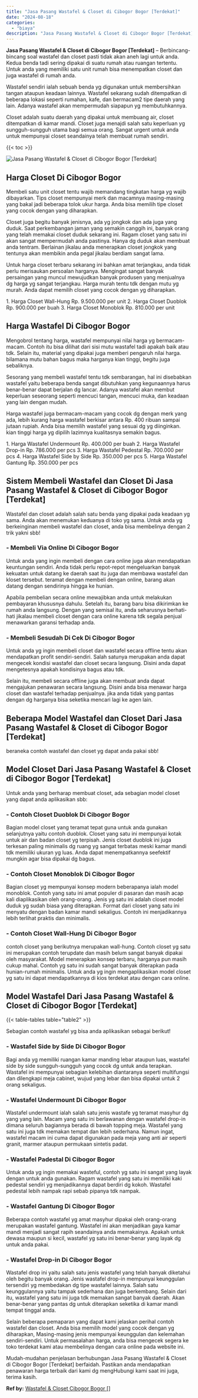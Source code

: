 ```yaml
---
title: "Jasa Pasang Wastafel & Closet di Cibogor Bogor [Terdekat]"
date: "2024-08-18"
categories: 
  - "biaya"
description: "Jasa Pasang Wastafel & Closet di Cibogor Bogor [Terdekat]. Mudah-mudahan penjelasan berhubungan Jasa Pasang Wastafel & Closet di Cibogor Bogor [Terdekat] b..."
---
```


**Jasa Pasang Wastafel & Closet di Cibogor Bogor \[Terdekat\]** – Berbincang-bincang soal wastafel dan closet pasti tidak akan aneh lagi untuk anda. Kedua benda tadi sering dipakai di suatu rumah atau ruangan tertentu. Untuk anda yang memiliki satu unit rumah bisa menempatkan closet dan juga wastafel di rumah anda.

Wastafel sendiri ialah sebuah benda yg digunakan untuk membersihkan tangan ataupun keadaan lainnya. Wastafel sekarang sudah ditempatkan di beberapa lokasi seperti rumahan, kafe, dan bermacam2 tipe daerah yang lain. Adanya wastafel akan mempermudah siapapun yg membutuhkannya.

Closet adalah suatu daerah yang dipakai untuk membuang air, closet ditempatkan di kamar mandi. Closet juga menajdi salah satu keperluan yg sungguh-sungguh utama bagi semua orang. Sangat urgent untuk anda untuk mempunyai closet seandainya telah membuat rumah sendiri.

{{< toc >}}

![Jasa Pasang Wastafel & Closet di Cibogor Bogor [Terdekat]](/images/wastafel-closet-murah28.png)

## Harga Closet Di Cibogor Bogor

Membeli satu unit closet tentu wajib memandang tingkatan harga yg wajib dibayarkan. Tips closet mempunyai merk dan macamnya masing-masing yang bakal jadi beberapa tolok ukur harga. Anda bisa memilih tipe closet yang cocok dengan yang diharapkan.

Closet juga begitu banyak jenisnya, ada yg jongkok dan ada juga yang duduk. Saat perkembangan jaman yang semakin canggih ini, banyak orang yang telah memakai closet duduk sekarang ini. Ragam closet yang satu ini akan sangat mempermudah anda pastinya. Hanya dg duduk akan membuat anda tentram. Berlainan jikalau anda menerapkan closet jongkok yang tentunya akan membikin anda pegal jikalau berdiam sangat lama.

Untuk harga closet terbaru sekarang ini bahkan amat terjangkau, anda tidak perlu merisaukan persoalan harganya. Mengingat sangat banyak persaingan yang muncul mewujudkan banyak produsen yang menjualnya dg harga yg sangat terjangkau. Harga murah tentu tdk dengan mutu yg murah. Anda dapat memilih closet yang cocok dengan yg diharapkan.

1\. Harga Closet Wall-Hung Rp. 9.500.000 per unit 2. Harga Closet Duoblok Rp. 900.000 per buah 3. Harga Closet Monoblok Rp. 810.000 per unit

## Harga Wastafel Di Cibogor Bogor

Mengobrol tentang harga, wastafel mempunyai nilai harga yg bermacam-macam. Contoh itu bisa dilihat dari sisi mutu wastafel tadi apakah baik atau tdk. Selain itu, material yang dipakai juga memberi pengaruh nilai harga. bilamana mutu bahan bagus maka harganya kian tinggi, begitu juga sebaliknya.

Sesorang yang membeli wastafel tentu tdk sembarangan, hal ini disebabkan wastafel yaitu beberapa benda sangat dibutuhkan yang kegunaannya harus benar-benar dapat berjalan dg lancar. Adanya wastafel akan membut keperluan seseorang seperti mencuci tangan, mencuci muka, dan keadaan yang lain dengan mudah.

Harga wastafel juga bermacam-macam yang cocok dg dengan merk yang ada, lebih kurang harga wastafel berkisar antara Rp. 400 ribuan sampai jutaan rupiah. Anda bisa memilih wastafel yang sesuai dg yg diinginkan. kian tinggi harga yg dipilih lazimnya kualitasnya semakin bagus.

1\. Harga Wastafel Undermount Rp. 400.000 per buah 2. Harga Wastafel Drop-in Rp. 786.000 per pcs 3. Harga Wastafel Pedestal Rp. 700.000 per pcs 4. Harga Wastafel Side by Side Rp. 350.000 per pcs 5. Harga Wastafel Gantung Rp. 350.000 per pcs

## Sistem Membeli Wastafel dan Closet Di Jasa Pasang Wastafel & Closet di Cibogor Bogor \[Terdekat\]

Wastafel dan closet adalah salah satu benda yang dipakai pada keadaan yg sama. Anda akan menemukan keduanya di toko yg sama. Untuk anda yg berkeinginan membeli wastafel dan closet, anda bisa membelinya dengan 2 trik yakni sbb!

### \- Membeli Via Online Di Cibogor Bogor

Untuk anda yang ingin membeli dengan cara online juga akan mendapatkan keuntungan sendiri. Anda tidak perlu repot-repot mengeluarkan banyak kekuatan untuk datang ke daerah saat itu juga dan membawa wastafel dan kloset tersebut. teramat dengan membeli dengan online, barang akan datang dengan sendirinya hingga ke hunian.

Apabila pembelian secara online mewajibkan anda untuk melakukan pembayaran khususnya dahulu. Setelah itu, barang baru bisa dikirimkan ke rumah anda langsung. Dengan yang semisal itu, anda seharusnya berhati-hati jikalau membeli closet dengan cara online karena tdk segala penjual menawarkan garansi terhadap anda.

### \- Membeli Sesudah Di Cek Di Cibogor Bogor

Untuk anda yg ingin membeli closet dan wastafel secara offline tentu akan mendapatkan profit sendiri-sendiri. Salah satunya merupakan anda dapat mengecek kondisi wastafel dan closet secara langsung. Disini anda dapat mengetesnya apakah kondisinya bagus atau tdk.

Selain itu, membeli secara offline juga akan membuat anda dapat mengajukan penawaran secara langsung. Disini anda bisa menawar harga closet dan wastafel terhadap penjualnya. jika anda tidak yang pantas dengan dg harganya bisa seketika mencari lagi ke agen lain.

## Beberapa Model Wastafel dan Closet Dari Jasa Pasang Wastafel & Closet di Cibogor Bogor \[Terdekat\]

beraneka contoh wastafel dan closet yg dapat anda pakai sbb!

## Model Closet Dari Jasa Pasang Wastafel & Closet di Cibogor Bogor \[Terdekat\]

Untuk anda yang berharap membuat closet, ada sebagian model closet yang dapat anda aplikasikan sbb:

### \- Contoh Closet Duoblok Di Cibogor Bogor

Bagian model closet yang teramat tepat guna untuk anda gunakan selanjutnya yaitu contoh duoblok. Closet yang satu ini mempunyai kotak untuk air dan badan closet yg terpisah. Jenis closet duoblok ini juga terkesan paling minimalis dg ruang yg sangat terbatas meski kamar mandi tdk memiliki ukuran yg luas. Anda dapat menempatkannya seefektif mungkin agar bisa dipakai dg bagus.

### \- Contoh Closet Monoblok Di Cibogor Bogor

Bagian closet yg mempunyai konsep modern beberapanya ialah model monoblok. Contoh yang satu ini amat populer di pasaran dan masih acap kali diaplikasikan oleh orang-orang. Jenis yg satu ini adalah closet model duduk yg sudah biasa yang diterapkan. Format dari closet yang satu ini menyatu dengan badan kamar mandi sekaligus. Contoh ini menjadikannya lebih terlihat praktis dan minimalis.

### \- Contoh Closet Wall-Hung Di Cibogor Bogor

contoh closet yang berikutnya merupakan wall-hung. Contoh closet yg satu ini merupakan contoh terupdate dan masih belum sangat banyak dipakai oleh masyarakat. Model menerapkan konsep terbaru, harganya pun masih cukup mahal. Contoh yg satu ini sudah sangat banyak diterapkan pada hunian-rumah minimalis. Untuk anda yg ingin mengaplikasikan model closet yg satu ini dapat mendapatkannya di kios terdekat atau dengan cara online.

## Model Wastafel Dari Jasa Pasang Wastafel & Closet di Cibogor Bogor \[Terdekat\]

{{< table-tables table="table2" >}}

Sebagian contoh wastafel yg bisa anda aplikasikan sebagai berikut!

### \- Wastafel Side by Side Di Cibogor Bogor

Bagi anda yg memiliki ruangan kamar manding lebar ataupun luas, wastafel side by side sungguh-sungguh yang cocok dg untuk anda terapkan. Wastafel ini mempunyai sebagian kelebihan diantaranya seperti multifungsi dan dilengkapi meja cabinet, wujud yang lebar dan bisa dipakai untuk 2 orang sekaligus.

### \- Wastafel Undermount Di Cibogor Bogor

Wastafel undermount ialah salah satu jenis wastafe yg teramat masyhur dg yang yang lain. Macam yang satu ini berlawanan dengan wastafel drop-in dimana seluruh bagiannya berada di bawah topping meja. Wastafel yang satu ini juga tdk memakan tempat dan lebih sederhana. Namun ingat, wastafel macam ini cuma dapat digunakan pada meja yang anti air seperti granit, marmer ataupun permukaan sintetis padat.

### \- Wastafel Padestal Di Cibogor Bogor

Untuk anda yg ingin memakai wasteful, contoh yg satu ini sangat yang layak dengan untuk anda gunakan. Ragam wastafel yang satu ini memiliki kaki pedestal sendiri yg menjadikannya dapat berdiri dg kokoh. Wastafel pedestal lebih nampak rapi sebab pipanya tdk nampak.

### \- Wastafel Gantung Di Cibogor Bogor

Beberapa contoh wastafel yg amat masyhur dipakai oleh orang-orang merupakan wastafel gantung. Wastafel ini akan menjadikan gaya kamar mandi menjadi sangat rapih seandainya anda memakainya. Apakah untuk dewasa maupun si kecil, wastafel yg satu ini benar-benar yang layak dg untuk anda pakai.

### \- Wastafel Drop-in Di Cibogor Bogor

Wastafel drop ini yaitu salah satu jenis wastafel yang telah banyak diketahui oleh begitu banyak orang. Jenis wastafel drop-in mempunyai keunggulan tersendiri yg membedakan dg tipe wastafel lainnya. Salah satu keunggulannya yaitu tampak sederhana dan juga berkembang. Selain dari itu, wastafel yang satu ini juga tdk memakan sangat banyak daerah. Akan benar-benar yang pantas dg untuk diterapkan seketika di kamar mandi tempat tinggal anda.

Selain beberapa pemaparan yang dapat kami jelaskan perihal contoh wastafel dan closet. Anda bisa memilih model yang cocok dengan yg diharapkan, Masing-masing jenis mempunyai keunggulan dan kelemahan sendiri-sendiri. Untuk permasalahan harga, anda bisa mengecek segera ke toko terdekat kami atau membelinya dengan cara online pada website ini.

Mudah-mudahan penjelasan berhubungan Jasa Pasang Wastafel & Closet di Cibogor Bogor \[Terdekat\] berfaidah. Pastikan anda mendapatkan penawaran harga terbaik dari kami dg mengHubungi kami saat ini juga, terima kasih.

**Ref by:** [Wastafel & Closet Cibogor Bogor []](https://id.wikipedia.org/wiki/Wastafel)
